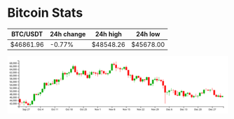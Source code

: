 # Bitcoin Stats

BTC/USDT|24h change|24h high|24h low|
|---|---|---|---|
|$46861.96|-0.77%|$48548.26|$45678.00|

<img src="./chart.svg">
